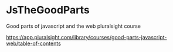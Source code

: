 # JsTheGoodParts
Good parts of javascript and the web pluralsight course

https://app.pluralsight.com/library/courses/good-parts-javascript-web/table-of-contents 


